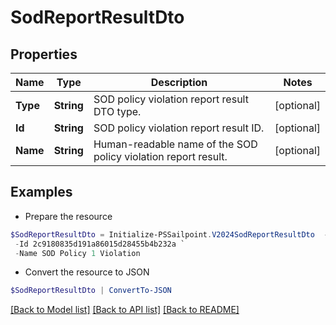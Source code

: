 # SodReportResultDto
## Properties

Name | Type | Description | Notes
------------ | ------------- | ------------- | -------------
**Type** | **String** | SOD policy violation report result DTO type. | [optional] 
**Id** | **String** | SOD policy violation report result ID. | [optional] 
**Name** | **String** | Human-readable name of the SOD policy violation report result. | [optional] 

## Examples

- Prepare the resource
```powershell
$SodReportResultDto = Initialize-PSSailpoint.V2024SodReportResultDto  -Type REPORT_RESULT `
 -Id 2c9180835d191a86015d28455b4b232a `
 -Name SOD Policy 1 Violation
```

- Convert the resource to JSON
```powershell
$SodReportResultDto | ConvertTo-JSON
```

[[Back to Model list]](../README.md#documentation-for-models) [[Back to API list]](../README.md#documentation-for-api-endpoints) [[Back to README]](../README.md)

